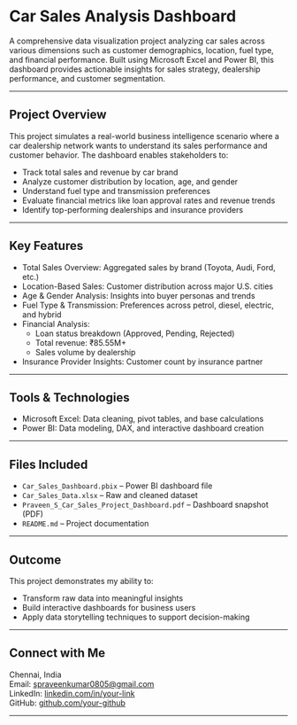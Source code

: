 # Car Sales Analysis Dashboard

A comprehensive data visualization project analyzing car sales across various dimensions such as customer demographics, location, fuel type, and financial performance. Built using Microsoft Excel and Power BI, this dashboard provides actionable insights for sales strategy, dealership performance, and customer segmentation.

---

## Project Overview

This project simulates a real-world business intelligence scenario where a car dealership network wants to understand its sales performance and customer behavior. The dashboard enables stakeholders to:

- Track total sales and revenue by car brand  
- Analyze customer distribution by location, age, and gender  
- Understand fuel type and transmission preferences  
- Evaluate financial metrics like loan approval rates and revenue trends  
- Identify top-performing dealerships and insurance providers  

---

## Key Features

- Total Sales Overview: Aggregated sales by brand (Toyota, Audi, Ford, etc.)  
- Location-Based Sales: Customer distribution across major U.S. cities  
- Age & Gender Analysis: Insights into buyer personas and trends  
- Fuel Type & Transmission: Preferences across petrol, diesel, electric, and hybrid  
- Financial Analysis:  
  - Loan status breakdown (Approved, Pending, Rejected)  
  - Total revenue: ₹85.55M+  
  - Sales volume by dealership  
- Insurance Provider Insights: Customer count by insurance partner  

---

## Tools & Technologies

- Microsoft Excel: Data cleaning, pivot tables, and base calculations  
- Power BI: Data modeling, DAX, and interactive dashboard creation  

---

## Files Included

- `Car_Sales_Dashboard.pbix` – Power BI dashboard file  
- `Car_Sales_Data.xlsx` – Raw and cleaned dataset  
- `Praveen_S_Car_Sales_Project_Dashboard.pdf` – Dashboard snapshot (PDF)  
- `README.md` – Project documentation  

---

## Outcome

This project demonstrates my ability to:
- Transform raw data into meaningful insights  
- Build interactive dashboards for business users  
- Apply data storytelling techniques to support decision-making  

---

## Connect with Me

Chennai, India  
Email: [spraveenkumar0805@gmail.com](mailto:spraveenkumar0805@gmail.com)  
LinkedIn: [linkedin.com/in/your-link](https://www.linkedin.com/in/praveen-kumar-s-dataanalyst/)  
GitHub: [github.com/your-github](https://github.com/praveenkumar-ops/Car-Sales-Analysis)

---
